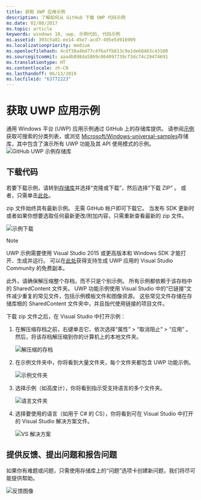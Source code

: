 ```yaml
---
title: 获取 UWP 应用示例
description: 了解如何从 GitHub 下载 UWP 代码示例
ms.date: 02/08/2017
ms.topic: article
keywords: windows 10, uwp, 示例代码, 代码示例
ms.assetid: 393c5a81-ee14-45e7-acd7-495e5d916909
ms.localizationpriority: medium
ms.openlocfilehash: 4cdf38a4bd77c4f6affb813c9e1de68463c43100
ms.sourcegitcommit: aaa4b898da5869c064097739cf3dc74c29474691
ms.translationtype: HT
ms.contentlocale: zh-CN
ms.lasthandoff: 06/13/2019
ms.locfileid: "63772223"
---
```

# <a name="get-uwp-app-samples"></a>获取 UWP 应用示例

通用 Windows 平台 (UWP) 应用示例通过 GitHub 上的存储库提供。 请参阅[示例](https://developer.microsoft.com/windows/samples "开发人员中心示例")获取可搜索的分类列表，或浏览 [Microsoft/Windows-universal-samples](https://github.com/Microsoft/Windows-universal-samples "通用 Windows 平台应用示例 GitHub 存储库")存储库，其中包含了演示所有 UWP 功能及其 API 使用模式的示例。  
![GitHub UWP 示例存储库](images/GitHubUWPSamplesPage.png)

## <a name="download-the-code"></a>下载代码

若要下载示例，请转到[存储库](https://github.com/Microsoft/Windows-universal-samples "通用 Windows 平台应用示例 GitHub 存储库")并选择“克隆或下载”，然后选择“下载 ZIP”   。 或者，只需单击[此处](https://github.com/Microsoft/Windows-universal-samples/archive/master.zip "通用 Windows 平台应用示例 zip 文件下载")。

zip 文件始终具有最新示例。 无需 GitHub 帐户即可下载它。 当发布 SDK 更新时或者如果你想要选取任何最新更改/附加内容，只需重新查看最新的 zip 文件。

![示例下载](images/SamplesDownloadButton.png)


> [!NOTE]
> UWP 示例需要使用 Visual Studio 2015 或更高版本和 Windows SDK 才能打开、生成并运行。 可以在[此处](https://go.microsoft.com/fwlink/p/?LinkID=280676 "Windows 开发工具下载")获得支持生成 UWP 应用的 Visual Studio Community 的免费副本。  
>
> 此外，请确保解压缩整个存档，而不只是个别示例。 所有示例都依赖于该存档中的 SharedContent 文件夹。 UWP 功能示例使用 Visual Studio 中的“已链接”文件减少重复的常见文件，包括示例模板文件和图像资源。 这些常见文件存储在存储库根的 SharedContent 文件夹中，并且指代使用链接的项目文件。

下载 zip 文件之后，在 Visual Studio 中打开示例：

1.  在解压缩存档之前，右键单击它、依次选择“属性” > “取消阻止” > “应用”    。 然后，将该存档解压缩到你的计算机上的本地文件夹。

    ![解压缩的存档](images/SamplesUnzip1.png)
2.  在示例文件夹中，你将看到大量文件夹，每个文件夹都包含 UWP 功能示例。

    ![示例文件夹](images/SamplesUnzip2.png)

3.  选择示例（如高度计），你将看到指示受支持语言的多个文件夹。

    ![语言文件夹](images/SamplesUnzip3.png)

4.  选择要使用的语言（如用于 C\# 的 CS），你将看到可在 Visual Studio 中打开的 Visual Studio 解决方案文件。

    ![VS 解决方案](images/SamplesUnzip4.png)

## <a name="give-feedback-ask-questions-and-report-issues"></a>提供反馈、提出问题和报告问题

如果你有难题或问题，只需使用存储库上的“问题”选项卡创建新问题，我们将尽可能提供帮助。

![反馈图像](images/GitHubUWPSamplesFeedback.png)
